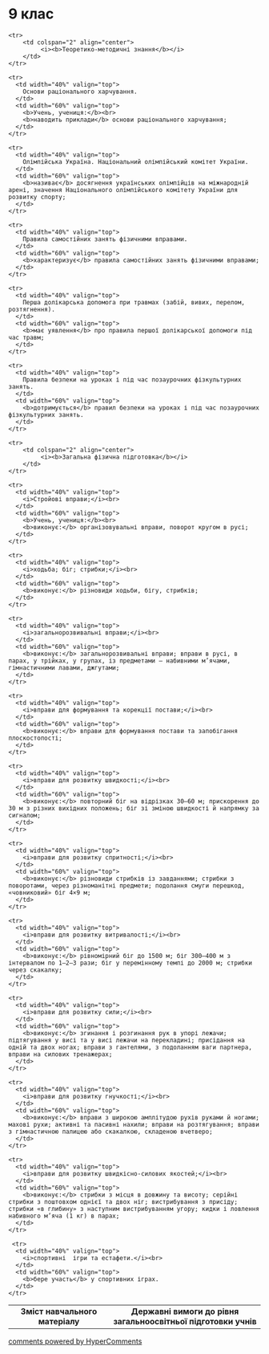 <div id="hypercomments_widget" class="js-hypercomments-widget invisible"></div>

9 клас
=============================

<table>
  <body>
    <tr>
      <td width="40%" align="center">
        <b>Зміст навчального матеріалу</b>
      </td>
      <td width="60%" align="center" valign="top">
        <b>Державні вимоги до рівня загальноосвітньої підготовки учнів</b>
      </td>
    </tr>

    <tr>
    	<td colspan="2" align="center">
    		 <i><b>Теоретико-методичні знання</b></i>
    	</td>
    </tr>

    <tr>
      <td width="40%" valign="top">
        Основи раціонального харчування. 
      </td>
      <td width="60%" valign="top">
        <b>Учень, учениця:</b><br>
        <b>наводить приклади</b> основи раціонального харчування; 
      </td>
    </tr>

    <tr>
      <td width="40%" valign="top">
        Олімпійська Україна. Національний олімпійський комітет України.
      </td>
      <td width="60%" valign="top">
        <b>називає</b> досягнення українських олімпійців на міжнародній арені, значення Національного олімпійського комітету України для розвитку спорту;
      </td>
    </tr>

    <tr>
      <td width="40%" valign="top">
        Правила самостійних занять фізичними вправами.
      </td>
      <td width="60%" valign="top">
        <b>характеризує</b> правила самостійних занять фізичними вправами;
      </td>
    </tr>

    <tr>
      <td width="40%" valign="top">
        Перша долікарська допомога при травмах (забій, вивих, перелом, розтягнення).
      </td>
      <td width="60%" valign="top">
        <b>має уявлення</b> про правила першої долікарської допомоги під час травм;
      </td>
    </tr>

    <tr>
      <td width="40%" valign="top">
        Правила безпеки на уроках і під час позаурочних фізкультурних занять. 
      </td>
      <td width="60%" valign="top">
        <b>дотримується</b> правил безпеки на уроках і під час позаурочних фізкультурних занять.
      </td>
    </tr>

    <tr>
    	<td colspan="2" align="center">
    		 <i><b>Загальна фізична підготовка</b></i>
    	</td>
    </tr>

    <tr>
      <td width="40%" valign="top">
        <i>Стройові вправи;</i><br>
      </td>
      <td width="60%" valign="top">
        <b>Учень, учениця:</b><br>
        <b>виконує:</b> організовувальні вправи, поворот кругом в русі;
      </td>
    </tr>

    <tr>
      <td width="40%" valign="top">
        <i>ходьба; біг; стрибки;</i><br>
      </td>
      <td width="60%" valign="top">
        <b>виконує:</b> різновиди ходьби, бігу, стрибків;
      </td>
    </tr>

    <tr>
      <td width="40%" valign="top">
        <i>загальнорозвивальні вправи;</i><br>
      </td>
      <td width="60%" valign="top">
        <b>виконує:</b> загальнорозвивальні вправи; вправи в русі, в парах, у трійках, у групах, із предметами – набивними м’ячами, гімнастичними лавами, джгутами;
      </td>
    </tr>

    <tr>
      <td width="40%" valign="top">
        <i>вправи для формування та корекції постави;</i><br>
      </td>
      <td width="60%" valign="top">
        <b>виконує:</b> вправи для формування постави та запобігання плоскостопості;
      </td>
    </tr>

    <tr>
      <td width="40%" valign="top">
        <i>вправи для розвитку швидкості;</i><br>
      </td>
      <td width="60%" valign="top">
        <b>виконує:</b> повторний біг на відрізках 30–60 м; прискорення до 30 м з різних вихідних положень; біг зі зміною швидкості й напрямку за сигналом;
      </td>
    </tr>

    <tr>
      <td width="40%" valign="top">
        <i>вправи для розвитку спритності;</i><br>
      </td>
      <td width="60%" valign="top">
        <b>виконує:</b> різновиди стрибків із завданнями; стрибки з поворотами, через різноманітні предмети; подолання смуги перешкод, «човниковий» біг 4×9 м;
      </td>
    </tr>

    <tr>
      <td width="40%" valign="top">
        <i>вправи для розвитку витривалості;</i><br>
      </td>
      <td width="60%" valign="top">
        <b>виконує:</b> рівномірний біг до 1500 м; біг 300–400 м з інтервалом по 1–2–3 рази; біг у перемінному темпі до 2000 м; стрибки через скакалку; 
      </td>
    </tr>

    <tr>
      <td width="40%" valign="top">
        <i>вправи для розвитку сили;</i><br>
      </td>
      <td width="60%" valign="top">
        <b>виконує:</b> згинання і розгинання рук в упорі лежачи; підтягування у висі та у висі лежачи на перекладині; присідання на одній та двох ногах; вправи з гантелями, з подоланням ваги партнера, вправи на силових тренажерах;
      </td>
    </tr>

 	<tr>
      <td width="40%" valign="top">
        <i>вправи для розвитку гнучкості;</i><br>
      </td>
      <td width="60%" valign="top">
        <b>виконує:</b> вправи з широкою амплітудою рухів руками й ногами; махові рухи; активні та пасивні нахили; вправи на розтягування; вправи з гімнастичною палицею або скакалкою, складеною вчетверо;
      </td>
    </tr>

    <tr>
      <td width="40%" valign="top">
        <i>вправи для розвитку швидкісно-силових якостей;</i><br>
      </td>
      <td width="60%" valign="top">
        <b>виконує:</b> стрибки з місця в довжину та висоту; серійні стрибки з поштовхом однієї та двох ніг; вистрибування з присіду; стрибки «в глибину» з наступним вистрибуванням угору; кидки і ловлення набивного м’яча (1 кг) в парах;
      </td>
    </tr>

     <tr>
      <td width="40%" valign="top">
        <i>спортивні  ігри та естафети.</i><br>
      </td>
      <td width="60%" valign="top">
        <b>бере участь</b> у спортивних іграх.
      </td>
    </tr>
  </body>
</table>

<div class="js-hypercomments-container">
    <a href="http://hypercomments.com" class="hc-link" title="comments widget">comments powered by HyperComments</a>
</div>